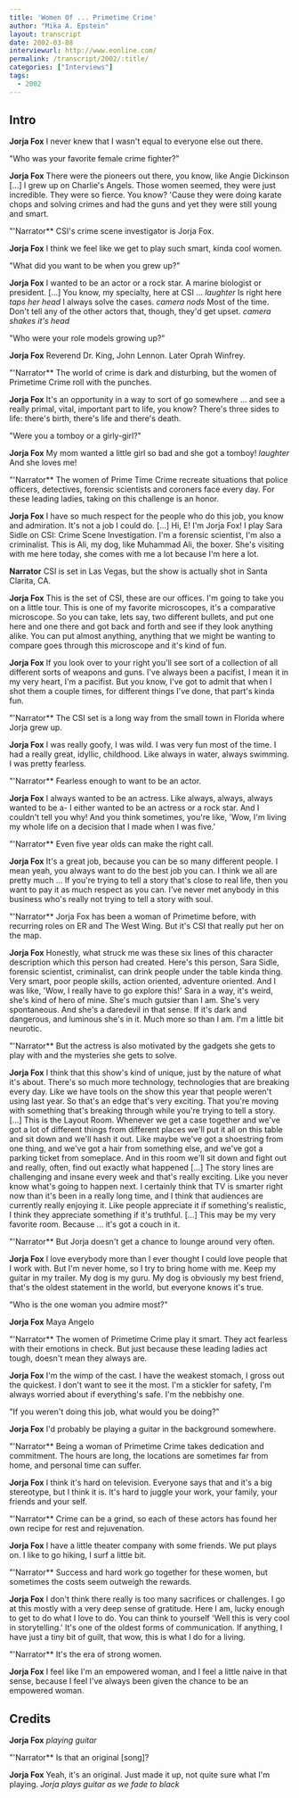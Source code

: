 ```yaml
---
title: 'Women Of ... Primetime Crime'
author: "Mika A. Epstein"
layout: transcript
date: 2002-03-08
interviewurl: http://www.eonline.com/
permalink: /transcript/2002/:title/
categories: ["Interviews"]
tags:
  - 2002
---
```

 
## Intro

**Jorja Fox** I never knew that I wasn't equal to everyone else out there.

"Who was your favorite female crime fighter?"

**Jorja Fox** There were the pioneers out there, you know, like Angie Dickinson [...] I grew up on Charlie's Angels. Those women seemed, they were just incredible. They were so fierce. You know? 'Cause they were doing karate chops and solving crimes and had the guns and yet they were still young and smart.

"'Narrator** CSI's crime scene investigator is Jorja Fox.

**Jorja Fox** I think we feel like we get to play such smart, kinda cool women.

"What did you want to be when you grew up?"

**Jorja Fox** I wanted to be an actor or a rock star. A marine biologist or president. [...] You know, my specialty, here at CSI ... _laughter_ Is right here _taps her head_ I always solve the cases. _camera nods_ Most of the time. Don't tell any of the other actors that, though, they'd get upset. _camera shakes it's head_

"Who were your role models growing up?"

**Jorja Fox** Reverend Dr. King, John Lennon. Later Oprah Winfrey.

"'Narrator** The world of crime is dark and disturbing, but the women of Primetime Crime roll with the punches.

**Jorja Fox** It's an opportunity in a way to sort of go somewhere ... and see a really primal, vital, important part to life, you know? There's three sides to life: there's birth, there's life and there's death.

"Were you a tomboy or a girly-girl?"

**Jorja Fox** My mom wanted a little girl so bad and she got a tomboy! _laughter_ And she loves me!

"'Narrator** The women of Prime Time Crime recreate situations that police officers, detectives, forensic scientists and coroners face every day. For these leading ladies, taking on this challenge is an honor.

**Jorja Fox** I have so much respect for the people who do this job, you know and admiration. It's not a job I could do. [...] Hi, E! I'm Jorja Fox! I play Sara Sidle on CSI: Crime Scene Investigation. I'm a forensic scientist, I'm also a criminalist. This is Ali, my dog, like Muhammad Ali, the boxer. She's visiting with me here today, she comes with me a lot because I'm here a lot.

**Narrator** CSI is set in Las Vegas, but the show is actually shot in Santa Clarita, CA.

**Jorja Fox** This is the set of CSI, these are our offices. I'm going to take you on a little tour. This is one of my favorite microscopes, it's a comparative microscope. So you can take, lets say, two different bullets, and put one here and one there and got back and forth and see if they look anything alike. You can put almost anything, anything that we might be wanting to compare goes through this microscope and it's kind of fun.

**Jorja Fox** If you look over to your right you'll see sort of a collection of all different sorts of weapons and guns. I've always been a pacifist, I mean it in my very heart, I'm a pacifist. But you know, I've got to admit that when I shot them a couple times, for different things I've done, that part's kinda fun.

"'Narrator** The CSI set is a long way from the small town in Florida where Jorja grew up.

**Jorja Fox** I was really goofy, I was wild. I was very fun most of the time. I had a really great, idyllic, childhood. Like always in water, always swimming. I was pretty fearless.

"'Narrator** Fearless enough to want to be an actor.

**Jorja Fox** I always wanted to be an actress. Like always, always, always wanted to be a- I either wanted to be an actress or a rock star. And I couldn't tell you why! And you think sometimes, you're like, 'Wow, I'm living my whole life on a decision that I made when I was five.'

"'Narrator** Even five year olds can make the right call.

**Jorja Fox** It's a great job, because you can be so many different people. I mean yeah, you always want to do the best job you can. I think we all are pretty much ... If you're trying to tell a story that's close to real life, then you want to pay it as much respect as you can. I've never met anybody in this business who's really not trying to tell a story with soul.

"'Narrator** Jorja Fox has been a woman of Primetime before, with recurring roles on ER and The West Wing. But it's CSI that really put her on the map.

**Jorja Fox** Honestly, what struck me was these six lines of this character description which this person had created. Here's this person, Sara Sidle, forensic scientist, criminalist, can drink people under the table kinda thing. Very smart, poor people skills, action oriented, adventure oriented. And I was like, 'Wow, I really have to go explore this!' Sara in a way, it's weird, she's kind of hero of mine. She's much gutsier than I am. She's very spontaneous. And she's a daredevil in that sense. If it's dark and dangerous, and luminous she's in it. Much more so than I am. I'm a little bit neurotic.

"'Narrator** But the actress is also motivated by the gadgets she gets to play with and the mysteries she gets to solve.

**Jorja Fox** I think that this show's kind of unique, just by the nature of what it's about. There's so much more technology, technologies that are breaking every day. Like we have tools on the show this year that people weren't using last year. So that's an edge that's very exciting. That you're moving with something that's breaking through while you're trying to tell a story. [...] This is the Layout Room. Whenever we get a case together and we've got a lot of different things from different places we'll put it all on this table and sit down and we'll hash it out. Like maybe we've got a shoestring from one thing, and we've got a hair from something else, and we've got a parking ticket from someplace. And in this room we'll sit down and fight out and really, often, find out exactly what happened [...] The story lines are challenging and insane every week and that's really exciting. Like you never know what's going to happen next. I certainly think that TV is smarter right now than it's been in a really long time, and I think that audiences are currently really enjoying it. Like people appreciate it if something's realistic, I think they appreciate something if it's truthful. [...] This may be my very favorite room. Because ... it's got a couch in it.

"'Narrator** But Jorja doesn't get a chance to lounge around very often.

**Jorja Fox** I love everybody more than I ever thought I could love people that I work with. But I'm never home, so I try to bring home with me. Keep my guitar in my trailer. My dog is my guru. My dog is obviously my best friend, that's the oldest statement in the world, but everyone knows it's true.

"Who is the one woman you admire most?"

**Jorja Fox** Maya Angelo

"'Narrator** The women of Primetime Crime play it smart. They act fearless with their emotions in check. But just because these leading ladies act tough, doesn't mean they always are.

**Jorja Fox** I'm the wimp of the cast. I have the weakest stomach, I gross out the quickest. I don't want to see it the most. I'm a stickler for safety, I'm always worried about if everything's safe. I'm the nebbishy one.

"If you weren't doing this job, what would you be doing?"

**Jorja Fox** I'd probably be playing a guitar in the background somewhere.

"'Narrator** Being a woman of Primetime Crime takes dedication and commitment. The hours are long, the locations are sometimes far from home, and personal time can suffer.

**Jorja Fox** I think it's hard on television. Everyone says that and it's a big stereotype, but I think it is. It's hard to juggle your work, your family, your friends and your self.

"'Narrator** Crime can be a grind, so each of these actors has found her own recipe for rest and rejuvenation.

**Jorja Fox** I have a little theater company with some friends. We put plays on. I like to go hiking, I surf a little bit.

"'Narrator** Success and hard work go together for these women, but sometimes the costs seem outweigh the rewards.

**Jorja Fox** I don't think there really is too many sacrifices or challenges. I go at this mostly with a very deep sense of gratitude. Here I am, lucky enough to get to do what I love to do. You can think to yourself 'Well this is very cool in storytelling.' It's one of the oldest forms of communication. If anything, I have just a tiny bit of guilt, that wow, this is what I do for a living.

"'Narrator** It's the era of strong women.

**Jorja Fox** I feel like I'm an empowered woman, and I feel a little naive in that sense, because I feel I've always been given the chance to be an empowered woman.

## Credits

**Jorja Fox** _playing guitar_

"'Narrator** Is that an original [song]?

**Jorja Fox** Yeah, it's an original. Just made it up, not quite sure what I'm playing. _Jorja plays guitar as we fade to black_ 